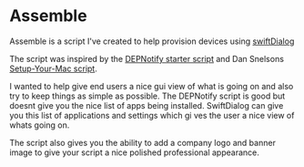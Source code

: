 # Assemble

Assemble is a script I've created to help provision devices using [swiftDialog](https://github.com/bartreardon/swiftDialog)

The script was inspired by the [DEPNotify starter script](https://github.com/jamf/DEPNotify-Starter) and Dan Snelsons [Setup-Your-Mac script](https://github.com/dan-snelson/dialog-scripts/tree/main/Setup%20Your%20Mac).

I wanted to help give end users a nice gui view of what is going on and also try to keep things as simple as possible. The DEPNotify script is good but doesnt give you the nice list of apps being installed. SwiftDialog can give you this list of applications and settings which gi ves the user a nice view of whats going on.

The script also gives you the ability to add a company logo and banner image to give your script a nice polished professional appearance.
